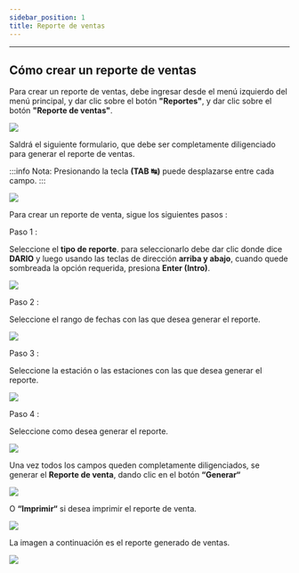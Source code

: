 ```yaml
---
sidebar_position: 1
title: Reporte de ventas
---
```


---

## Cómo crear un reporte de ventas

Para crear un reporte de ventas, debe ingresar desde el menú izquierdo del menú principal, y dar clic sobre el botón **"Reportes"**, y dar clic sobre el botón **"Reporte de ventas"**.

![](/img/reportes/reporteVentas/menu_principal_ventas.png)

Saldrá el siguiente formulario, que debe ser completamente diligenciado para generar el reporte de ventas.

:::info Nota:
Presionando la tecla **(TAB ↹)** puede desplazarse entre cada campo.
:::

![](/img/reportes/reporteVentas/formulario_reporteVentas.png)

Para crear un reporte de venta, sigue los siguientes pasos :

Paso 1 :

Seleccione el **tipo de reporte**. para seleccionarlo debe dar clic donde dice **DARIO** y luego usando las teclas de dirección **arriba y abajo**, cuando quede sombreada la opción requerida, presiona **Enter (Intro)**.

![](/img/reportes/reporteVentas/tipo_reporteVentas.png)

Paso 2 :

Seleccione el rango de fechas con las que desea generar el reporte.

![](/img/reportes/reporteVentas/fecha_reporteVentas.png)

Paso 3 :

Seleccione la estación o las estaciones con las que desea generar el reporte.

![](/img/reportes/reporteVentas/estacion_reporteVentas.png)

Paso 4 :

Seleccione como desea generar el reporte.

![](/img/reportes/reporteVentas/imprimir_reporteVenta.png)

Una vez todos los campos queden completamente diligenciados, se generar el **Reporte de venta**, dando clic en el botón **“Generar“**

![](/img/reportes/reporteVentas/generar_reporteVentas.png)

O **“Imprimir“** si desea imprimir el reporte de venta.

![](/img/reportes/reporteVentas/imprimir_reporteVentas.png)

La imagen a continuación es el reporte generado de ventas.

![](/img/reportes/reporteVentas/generado_reporteVentas.png)
